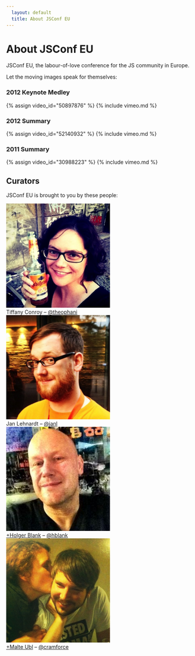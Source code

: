 ```yaml
---
  layout: default
  title: About JSConf EU
---
```



# About JSConf EU

JSConf EU, the labour-of-love conference for the JS community in Europe.

Let the moving images speak for themselves:

### 2012 Keynote Medley
{% assign video_id="50897876" %}
{% include vimeo.md %}

### 2012 Summary
{% assign video_id="52140932" %}
{% include vimeo.md %}

### 2011 Summary
{% assign video_id="30988223" %}
{% include vimeo.md %}

## Curators

JSConf EU is brought to you by these people:

<span class="person">
  <img src="/img/tiffany.jpg" width="280" height="280" alt="Tiffany Conroy">
  <div>Tiffany Conroy –
    <a href="https://twitter.com/theophani" target="_blank">@theophani</a>
  </div>
</span>
<span class="person">
  <img src="/img/jan.png" width="280" height="280" alt="Jan Lehnardt">
  <div>Jan Lehnardt –
    <a href="https://twitter.com/janl" target="_blank">@janl</a>
  </div>
</span>
<span class="person">
  <img src="/img/holger.jpg" width="280" height="280" alt="Holger Blank">
  <div>
    <a href="https://plus.google.com/u/0/115780460381776595134/posts" target="_blank">+Holger Blank</a> –
    <a href="https://twitter.com/hblank" target="_blank">@hblank</a>
  </div>
</span>
<span class="person">
  <img src="/img/malte.jpg" width="280" height="280" alt="Malte Ubl">
  <div>
    <a href="https://plus.google.com/u/0/116910304844117268718/posts" target="_blank">+Malte Ubl</a> –
    <a href="https://twitter.com/cramforce" target="_blank">@cramforce</a>
  </div>
</span>